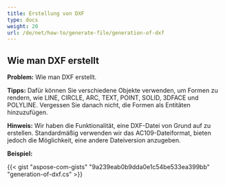 ```yaml
---
title: Erstellung von DXF
type: docs
weight: 20
url: /de/net/how-to/generate-file/generation-of-dxf
---
```


## **Wie man DXF erstellt**

**Problem:** Wie man DXF erstellt.

**Tipps:** Dafür können Sie verschiedene Objekte verwenden, um Formen zu rendern, wie LINE, CIRCLE, ARC, TEXT, POINT, SOLID, 3DFACE und POLYLINE. Vergessen Sie danach nicht, die Formen als Entitäten hinzuzufügen.

**Hinweis:** Wir haben die Funktionalität, eine DXF-Datei von Grund auf zu erstellen.
Standardmäßig verwenden wir das AC109-Dateiformat, bieten jedoch die Möglichkeit, eine andere Dateiversion anzugeben.

**Beispiel:**

{{< gist "aspose-com-gists" "9a239eab0b9dda0e1c54be533ea399bb" "generation-of-dxf.cs" >}}
